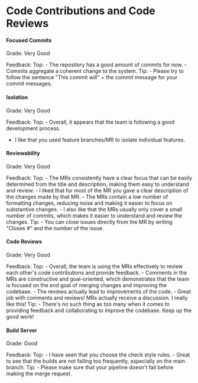 # Code Contributions and Code Reviews

#### Focused Commits

Grade: Very Good

Feedback: Top: - The repository has a good amount of commits for now.
	- Commits aggregate a coherent change to the system.
Tip: - Please try to follow the sentence "This commit will" + the commit message for your commit messages. 

#### Isolation

Grade: Very Good

Feedback: Top: - Overall, it appears that the team is following a good development process.
 - I like that you used feature branches/MR to isolate individual features.


#### Reviewability

Grade: Very Good

Feedback: Top: - The MRs consistently have a clear focus that can be easily determined from the title and description, making them easy to understand and review.
	- I liked that for most of the MR you gave a clear description of the changes made by that MR. 
	- The MRs contain a low number of formatting changes, reducing noise and making it easier to focus on substantive changes.
	- I also like that the MRs usually only cover a small number of commits, which makes it easier to understand and review the changes.
Tip: - You can close issues directly from the MR by writing "Closes #" and the number of the issue.

#### Code Reviews

Grade: Very Good

Feedback: Top: - Overall, the team is using the MRs effectively to review each other's code contributions and provide feedback.
	- Comments in the MRs are constructive and goal-oriented, which demonstrates that the team is focused on the end goal of merging changes and improving the codebase.
	- The reviews actually lead to improvements of the code.
	- Great job with comments and reviews! MRs actually receive a discussion. I really like this!
Tip: - There's no such thing as too many when it comes to providing feedback and collaborating to improve the codebase. Keep up the good work!

#### Build Server

Grade: Good

Feedback: Top: - I have seen that you choose the check style rules.
	- Great to see that the builds are not failing too frequently, especially on the main branch.
Tip: -  Please make sure that your pipeline doesn't fail before making the merge request.
